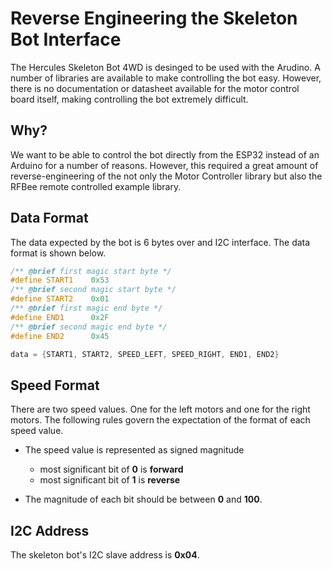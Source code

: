 # Reverse Engineering the Skeleton Bot Interface

The Hercules Skeleton Bot 4WD is desinged to be used with the Arudino. A number
of libraries are available to make controlling the bot easy. However, there is
no documentation or datasheet available for the motor control board itself,
making controlling the bot extremely difficult.

## Why?

We want to be able to control the bot directly from the ESP32 instead of an
Arduino for a number of reasons. However, this required a great amount of
reverse-engineering of the not only the Motor Controller library but also the
RFBee remote controlled example library.

## Data Format

The data expected by the bot is 6 bytes over and I2C interface. The data format
is shown below.

```C
/** @brief first magic start byte */
#define START1    0x53
/** @brief second magic start byte */
#define START2    0x01
/** @brief first magic end byte */
#define END1      0x2F
/** @brief second magic end byte */
#define END2      0x45

data = {START1, START2, SPEED_LEFT, SPEED_RIGHT, END1, END2}
```

## Speed Format

There are two speed values. One for the left motors and one for the right
motors. The following rules govern the expectation of the format of each speed
value.

+ The speed value is represented as signed magnitude
  * most significant bit of **0** is **forward**
  * most significant bit of **1** is **reverse**

+ The magnitude of each bit should be between **0** and **100**.


## I2C Address

The skeleton bot's I2C slave address is **0x04**.
